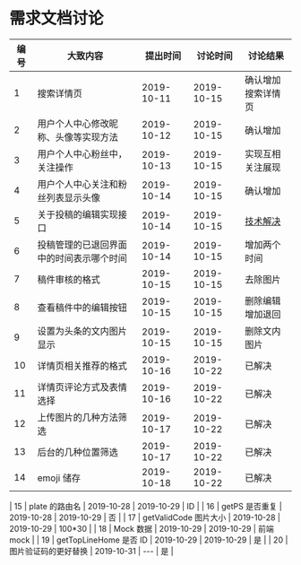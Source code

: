 # 需求文档讨论

| 编号 | 大致内容                                 | 提出时间   | 讨论时间   | 讨论结果                                                                                |
| ---- | ---------------------------------------- | ---------- | ---------- | --------------------------------------------------------------------------------------- |
| 1    | 搜索详情页                               | 2019-10-11 | 2019-10-15 | 确认增加搜索详情页                                                                      |
| 2    | 用户个人中心修改昵称、头像等实现方法     | 2019-10-12 | 2019-10-15 | 确认增加                                                                                |
| 3    | 用户个人中心粉丝中，关注操作             | 2019-10-13 | 2019-10-15 | 实现互相关注展现                                                                        |
| 4    | 用户个人中心关注和粉丝列表显示头像       | 2019-10-14 | 2019-10-15 | 确认增加                                                                                |
| 5    | 关于投稿的编辑实现接口                   | 2019-10-14 | 2019-10-15 | [技术解决](https://github.com/hinesboy/mavonEditor/blob/master/doc/cn/upload-images.md) |
| 6    | 投稿管理的已退回界面中的时间表示哪个时间 | 2019-10-14 | 2019-10-15 | 增加两个时间                                                                            |
| 7    | 稿件审核的格式                           | 2019-10-15 | 2019-10-15 | 去除图片                                                                                |
| 8    | 查看稿件中的编辑按钮                     | 2019-10-15 | 2019-10-15 | 删除编辑增加退回                                                                        |
| 9    | 设置为头条的文内图片显示                 | 2019-10-15 | 2019-10-15 | 删除文内图片                                                                            |
| 10   | 详情页相关推荐的格式                     | 2019-10-16 | 2019-10-22 | 已解决                                                                                  |
| 11   | 详情页评论方式及表情选择                 | 2019-10-16 | 2019-10-22 | 已解决                                                                                  |
| 12   | 上传图片的几种方法筛选                   | 2019-10-17 | 2019-10-22 | 已解决                                                                                  |
| 13   | 后台的几种位置筛选                       | 2019-10-17 | 2019-10-22 | 已解决                                                                                  |
| 14   | emoji 储存                               | 2019-10-18 | 2019-10-22 | 已解决                                                                                  |

| 15 | plate 的路由名 | 2019-10-28 | 2019-10-29 | ID |
| 16 | getPS 是否重复 | 2019-10-28 | 2019-10-29 | 否 |
| 17 | getValidCode 图片大小 | 2019-10-28 | 2019-10-29 | 100\*30 |
| 18 | Mock 数据 | 2019-10-29 | 2019-10-29 | 前端 mock |
| 19 | getTopLineHome 是否 ID | 2019-10-29 | 2019-10-29 | 是 |
| 20 | 图片验证码的更好替换 | 2019-10-31 | --- | 是 |
